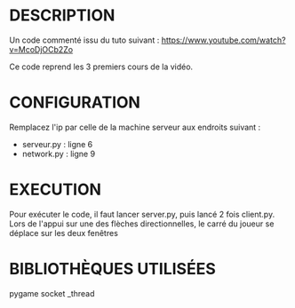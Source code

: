 # DESCRIPTION
Un code commenté issu du tuto suivant : 
https://www.youtube.com/watch?v=McoDjOCb2Zo

Ce code reprend les 3 premiers cours de la vidéo.

# CONFIGURATION
Remplacez l'ip par celle de la machine serveur aux endroits suivant : 
- serveur.py : ligne 6
- network.py : ligne 9

# EXECUTION
Pour exécuter le code, il faut lancer server.py, puis lancé 2 fois client.py.
Lors de l'appui sur une des flèches directionnelles, le carré du joueur se déplace sur les deux fenêtres

# BIBLIOTHÈQUES UTILISÉES
pygame
socket
_thread